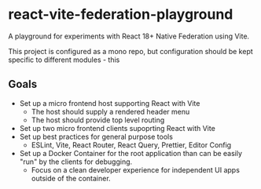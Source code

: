 # react-vite-federation-playground

A playground for experiments with React 18+ Native Federation using Vite.

This project is configured as a mono repo, but configuration should be kept specific to different modules - this 

## Goals

- Set up a micro frontend host supporting React with Vite
    - The host should supply a rendered header menu
    - The host should provide top level routing
- Set up two micro frontend clients supoprting React with Vite
- Set up best practices for general purpose tools
    - ESLint, Vite, React Router, React Query, Prettier, Editor Config
- Set up a Docker Container for the root application than can be easily "run" by the clients for debugging.
    - Focus on a clean developer experience for independent UI apps outside of the container.